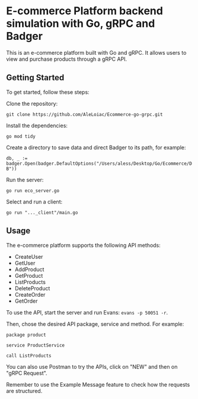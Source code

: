 # E-commerce Platform backend simulation with Go, gRPC and Badger
This is an e-commerce platform built with Go and gRPC. It allows users to view and purchase products through a gRPC API.

## Getting Started

To get started, follow these steps:

Clone the repository:

`git clone https://github.com/AleLoiac/Ecommerce-go-grpc.git`

Install the dependencies:

`go mod tidy`

Create a directory to save data and direct Badger to its path, for example:

`db, _ := badger.Open(badger.DefaultOptions("/Users/aless/Desktop/Go/Ecommerce/DB"))`

Run the server:

`go run eco_server.go`

Select and run a client:

`go run "..._client"/main.go`

## Usage

The e-commerce platform supports the following API methods:

* CreateUser
* GetUser
* AddProduct
* GetProduct
* ListProducts
* DeleteProduct
* CreateOrder
* GetOrder

To use the API, start the server and run Evans:
`evans -p 50051 -r`.

Then, chose the desired API package, service and method. For example:

`package product`

`service ProductService`

`call ListProducts`

You can also use Postman to try the APIs, click on "NEW" and then on "gRPC Request".

Remember to use the Example Message feature to check how the requests are structured.